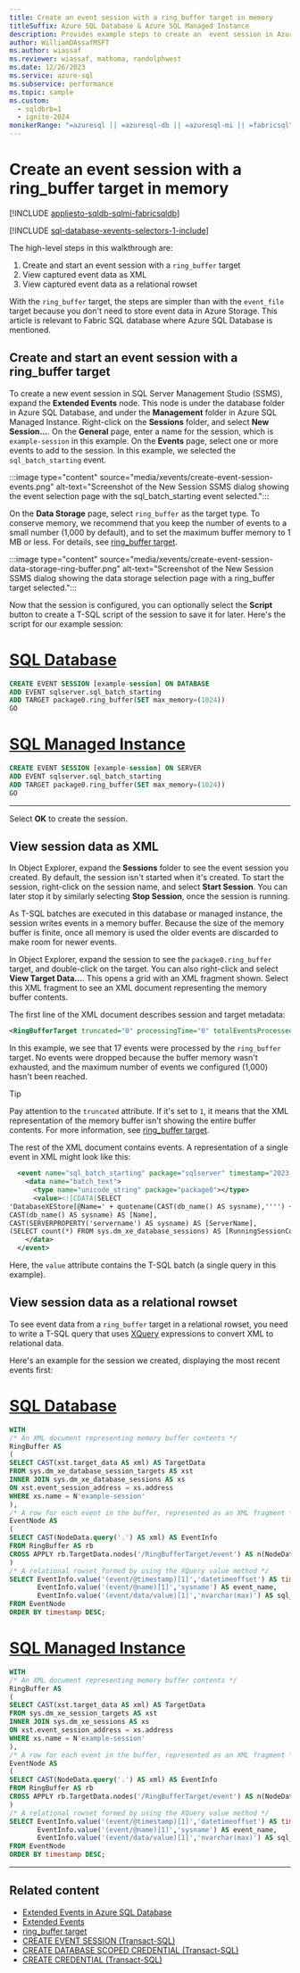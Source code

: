 ```yaml
---
title: Create an event session with a ring_buffer target in memory
titleSuffix: Azure SQL Database & Azure SQL Managed Instance
description: Provides example steps to create an  event session in Azure SQL, using the in-memory event_file target.
author: WilliamDAssafMSFT
ms.author: wiassaf
ms.reviewer: wiassaf, mathoma, randolphwest
ms.date: 12/26/2023
ms.service: azure-sql
ms.subservice: performance
ms.topic: sample
ms.custom:
  - sqldbrb=1
  - ignite-2024
monikerRange: "=azuresql || =azuresql-db || =azuresql-mi || =fabricsql"
---
```

# Create an event session with a ring_buffer target in memory

[!INCLUDE [appliesto-sqldb-sqlmi-fabricsqldb](../includes/appliesto-sqldb-sqlmi-fabricsqldb.md)]

[!INCLUDE [sql-database-xevents-selectors-1-include](../includes/sql-database-xevents-selectors-1-include.md)]

The high-level steps in this walkthrough are:

1. Create and start an event session with a `ring_buffer` target
1. View captured event data as XML
1. View captured event data as a relational rowset

With the `ring_buffer` target, the steps are simpler than with the `event_file` target because you don't need to store event data in Azure Storage.
This article is relevant to Fabric SQL database where Azure SQL Database is mentioned.

## Create and start an event session with a ring_buffer target

To create a new event session in SQL Server Management Studio (SSMS), expand the **Extended Events** node. This node is under the database folder in Azure SQL Database, and under the **Management** folder in Azure SQL Managed Instance. Right-click on the **Sessions** folder, and select **New Session...**. On the **General** page, enter a name for the session, which is `example-session` in this example. On the **Events** page, select one or more events to add to the session. In this example, we selected the `sql_batch_starting` event.

:::image type="content" source="media/xevents/create-event-session-events.png" alt-text="Screenshot of the New Session SSMS dialog showing the event selection page with the sql_batch_starting event selected.":::

On the **Data Storage** page, select `ring_buffer` as the target type. To conserve memory, we recommend that you keep the number of events to a small number (1,000 by default), and to set the maximum buffer memory to 1 MB or less. For details, see [ring_buffer target](/sql/relational-databases/extended-events/targets-for-extended-events-in-sql-server#ring_buffer-target).

:::image type="content" source="media/xevents/create-event-session-data-storage-ring-buffer.png" alt-text="Screenshot of the New Session SSMS dialog showing the data storage selection page with a ring_buffer target selected.":::

Now that the session is configured, you can optionally select the **Script** button to create a T-SQL script of the session to save it for later. Here's the script for our example session:

# [SQL Database](#tab/sqldb)

```sql
CREATE EVENT SESSION [example-session] ON DATABASE
ADD EVENT sqlserver.sql_batch_starting
ADD TARGET package0.ring_buffer(SET max_memory=(1024))
GO
```

# [SQL Managed Instance](#tab/sqlmi)

```sql
CREATE EVENT SESSION [example-session] ON SERVER
ADD EVENT sqlserver.sql_batch_starting
ADD TARGET package0.ring_buffer(SET max_memory=(1024))
GO
```

---

Select **OK** to create the session.

## View session data as XML

In Object Explorer, expand the **Sessions** folder to see the event session you created. By default, the session isn't started when it's created. To start the session, right-click on the session name, and select **Start Session**. You can later stop it by similarly selecting **Stop Session**, once the session is running.

As T-SQL batches are executed in this database or managed instance, the session writes events in a memory buffer. Because the size of the memory buffer is finite, once all memory is used the older events are discarded to make room for newer events.

In Object Explorer, expand the session to see the `package0.ring_buffer` target, and double-click on the target. You can also right-click and select **View Target Data...**. This opens a grid with an XML fragment shown. Select this XML fragment to see an XML document representing the memory buffer contents.

The first line of the XML document describes session and target metadata:

```xml
<RingBufferTarget truncated="0" processingTime="0" totalEventsProcessed="17" eventCount="17" droppedCount="0" memoryUsed="32070">
```

In this example, we see that 17 events were processed by the `ring_buffer` target. No events were dropped because the buffer memory wasn't exhausted, and the maximum number of events we configured (1,000) hasn't been reached.

> [!TIP]  
> Pay attention to the `truncated` attribute. If it's set to `1`, it means that the XML representation of the memory buffer isn't showing the entire buffer contents. For more information, see [ring_buffer target](/sql/relational-databases/extended-events/targets-for-extended-events-in-sql-server#ring_buffer-target).

The rest of the XML document contains events. A representation of a single event in XML might look like this:

```xml
  <event name="sql_batch_starting" package="sqlserver" timestamp="2023-10-18T17:43:34.079Z">
    <data name="batch_text">
      <type name="unicode_string" package="package0"></type>
      <value><![CDATA[SELECT
'DatabaseXEStore[@Name=' + quotename(CAST(db_name() AS sysname),'''') +' and @ServerName=' + quotename(CAST(SERVERPROPERTY('servername') AS sysname),'''') + ']' AS [Urn],
CAST(db_name() AS sysname) AS [Name],
CAST(SERVERPROPERTY('servername') AS sysname) AS [ServerName],
(SELECT count(*) FROM sys.dm_xe_database_sessions) AS [RunningSessionCount]]]></value>
    </data>
  </event>
```

Here, the `value` attribute contains the T-SQL batch (a single query in this example).

## View session data as a relational rowset

To see event data from a `ring_buffer` target in a relational rowset, you need to write a T-SQL query that uses [XQuery](/sql/xquery/xquery-language-reference-sql-server) expressions to convert XML to relational data.

Here's an example for the session we created, displaying the most recent events first:

# [SQL Database](#tab/sqldb)

```sql
WITH
/* An XML document representing memory buffer contents */
RingBuffer AS
(
SELECT CAST(xst.target_data AS xml) AS TargetData
FROM sys.dm_xe_database_session_targets AS xst
INNER JOIN sys.dm_xe_database_sessions AS xs
ON xst.event_session_address = xs.address
WHERE xs.name = N'example-session'
),
/* A row for each event in the buffer, represented as an XML fragment */
EventNode AS
(
SELECT CAST(NodeData.query('.') AS xml) AS EventInfo
FROM RingBuffer AS rb
CROSS APPLY rb.TargetData.nodes('/RingBufferTarget/event') AS n(NodeData)
)
/* A relational rowset formed by using the XQuery value method */
SELECT EventInfo.value('(event/@timestamp)[1]','datetimeoffset') AS timestamp,
       EventInfo.value('(event/@name)[1]','sysname') AS event_name,
       EventInfo.value('(event/data/value)[1]','nvarchar(max)') AS sql_batch_text
FROM EventNode
ORDER BY timestamp DESC;
```

# [SQL Managed Instance](#tab/sqlmi)

```sql
WITH
/* An XML document representing memory buffer contents */
RingBuffer AS
(
SELECT CAST(xst.target_data AS xml) AS TargetData
FROM sys.dm_xe_session_targets AS xst
INNER JOIN sys.dm_xe_sessions AS xs
ON xst.event_session_address = xs.address
WHERE xs.name = N'example-session'
),
/* A row for each event in the buffer, represented as an XML fragment */
EventNode AS
(
SELECT CAST(NodeData.query('.') AS xml) AS EventInfo
FROM RingBuffer AS rb
CROSS APPLY rb.TargetData.nodes('/RingBufferTarget/event') AS n(NodeData)
)
/* A relational rowset formed by using the XQuery value method */
SELECT EventInfo.value('(event/@timestamp)[1]','datetimeoffset') AS timestamp,
       EventInfo.value('(event/@name)[1]','sysname') AS event_name,
       EventInfo.value('(event/data/value)[1]','nvarchar(max)') AS sql_batch_text
FROM EventNode
ORDER BY timestamp DESC;
```

---

## Related content

- [Extended Events in Azure SQL Database](xevent-db-diff-from-svr.md)
- [Extended Events](/sql/relational-databases/extended-events/extended-events)
- [ring_buffer target](/sql/relational-databases/extended-events/targets-for-extended-events-in-sql-server#ring_buffer-target)
- [CREATE EVENT SESSION (Transact-SQL)](/sql/t-sql/statements/create-event-session-transact-sql)
- [CREATE DATABASE SCOPED CREDENTIAL (Transact-SQL)](/sql/t-sql/statements/create-database-scoped-credential-transact-sql)
- [CREATE CREDENTIAL (Transact-SQL)](/sql/t-sql/statements/create-credential-transact-sql)
